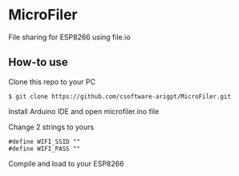 # MicroFiler
File sharing for ESP8266 using file.io

## How-to use
Clone this repo to your PC

`$ git clone https://github.com/csoftware-arigpt/MicroFiler.git`

Install Arduino IDE and open microfiler.ino file

Change 2 strings to yours

```
#define WIFI_SSID ""
#define WIFI_PASS ""
```

Compile and load to your ESP8266
